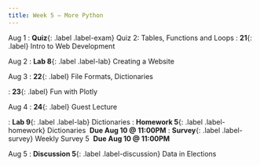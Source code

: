 ```yaml
---
title: Week 5 — More Python
---
```


Aug 1
: **Quiz**{: .label .label-exam} Quiz 2: Tables, Functions and Loops
: **21**{: .label} Intro to Web Development

Aug 2
: **Lab 8**{: .label .label-lab} Creating a Website
  <!--: [Slides](#) &#8226; [Code](#)-->
  <!--: *Optional Reading*-->

Aug 3
: **22**{: .label} File Formats, Dictionaries
  <!--: [Slides](#) &#8226; [Code](#)-->
  <!--: *Optional Reading*-->
: **23**{: .label} Fun with Plotly
  <!--: [Slides](#) &#8226; [Code](#)-->
  <!--: *Optional Reading*-->

Aug 4
: **24**{: .label} Guest Lecture
  <!--: [Slides](#) &#8226; [Code](#)-->
  <!--: *Optional Reading*-->
: **Lab 9**{: .label .label-lab} Dictionaries
: **Homework 5**{: .label .label-homework} Dictionaries &nbsp;**Due Aug 10 @ 11:00PM**
: **Survey**{: .label .label-survey} Weekly Survey 5 &nbsp;**Due Aug 10 @ 11:00PM**

Aug 5
: **Discussion 5**{: .label .label-discussion} Data in Elections

